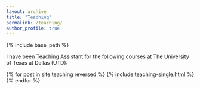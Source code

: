 ```yaml
---
layout: archive
title: "Teaching"
permalink: /teaching/
author_profile: true
---
```


{% include base_path %}

I have been Teaching Assistant for the following courses at The University of Texas at Dallas (UTD):

{% for post in site.teaching reversed %}
  {% include teaching-single.html %}
{% endfor %}
